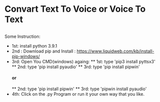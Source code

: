 # Convart Text To Voice or Voice To Text
## 
Some Instruction: 
* 1st: install python 3.9.1
* 2nd : Download pip and Install : https://www.liquidweb.com/kb/install-pip-windows/
* 3rd: Open You CMD(windows) againg: 
	** 1st: type 'pip3 install pyttsx3'
	** 2nd: type 'pip install pyaudio'
	** 3rd: type 'pip install pipwin'
	#### or
	** 2nd: type 'pip install pipwin'
	** 3rd: type 'pipwin install pyaudio'
* 4th: Click on the .py Program or run it your own way that you like.
	